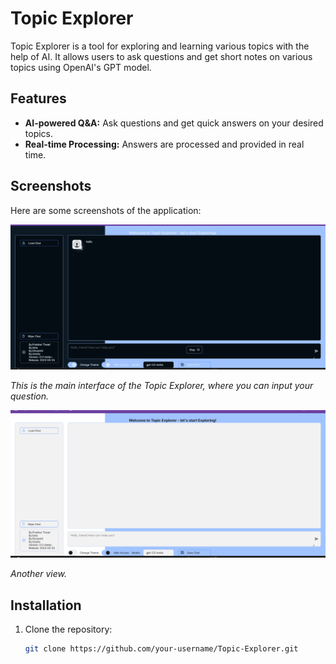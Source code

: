 # Topic Explorer

Topic Explorer is a tool for exploring and learning various topics with the help of AI. It allows users to ask questions and get short notes on various topics using OpenAI's GPT model.

## Features
- **AI-powered Q&A:** Ask questions and get quick answers on your desired topics.
- **Real-time Processing:** Answers are processed and provided in real time.

## Screenshots
Here are some screenshots of the application:

![Screenshot 1](Screenshots/Screenshot1.png)

_This is the main interface of the Topic Explorer, where you can input your question._

![Screenshot 2](Screenshots/Screenshot2.png)

_Another view._

## Installation

1. Clone the repository:
   ```bash
   git clone https://github.com/your-username/Topic-Explorer.git

